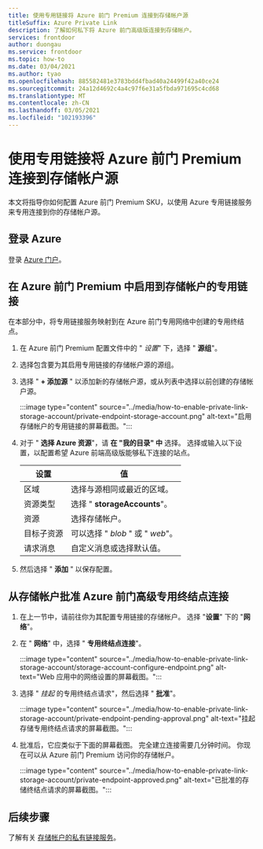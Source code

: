 ```yaml
---
title: 使用专用链接将 Azure 前门 Premium 连接到存储帐户源
titleSuffix: Azure Private Link
description: 了解如何私下将 Azure 前门高级版连接到存储帐户。
services: frontdoor
author: duongau
ms.service: frontdoor
ms.topic: how-to
ms.date: 03/04/2021
ms.author: tyao
ms.openlocfilehash: 885582481e3783bdd4fbad40a24499f42a40ce24
ms.sourcegitcommit: 24a12d4692c4a4c97f6e31a5fbda971695c4cd68
ms.translationtype: MT
ms.contentlocale: zh-CN
ms.lasthandoff: 03/05/2021
ms.locfileid: "102193396"
---
```

# <a name="connect-azure-front-door-premium-to-a-storage-account-origin-with-private-link"></a>使用专用链接将 Azure 前门 Premium 连接到存储帐户源

本文将指导你如何配置 Azure 前门 Premium SKU，以使用 Azure 专用链接服务来专用连接到你的存储帐户源。

## <a name="sign-in-to-azure"></a>登录 Azure

登录 [Azure 门户](https://portal.azure.com)。

## <a name="enable-private-link-to-a-storage-account-in-azure-front-door-premium"></a>在 Azure 前门 Premium 中启用到存储帐户的专用链接
 
在本部分中，将专用链接服务映射到在 Azure 前门专用网络中创建的专用终结点。 

1. 在 Azure 前门 Premium 配置文件中的 " *设置*" 下，选择 " **源组**"。

1. 选择包含要为其启用专用链接的存储帐户源的源组。

1. 选择 " **+ 添加源** " 以添加新的存储帐户源，或从列表中选择以前创建的存储帐户源。

    :::image type="content" source="../media/how-to-enable-private-link-storage-account/private-endpoint-storage-account.png" alt-text="启用存储帐户的专用链接的屏幕截图。":::

1. 对于 " **选择 Azure 资源**"，请 **在 "我的目录" 中** 选择。 选择或输入以下设置，以配置希望 Azure 前端高级版能够私下连接的站点。

    | 设置 | 值 |
    | ------- | ----- |
    | 区域 | 选择与源相同或最近的区域。 |
    | 资源类型 | 选择 " **storageAccounts**"。 |
    | 资源 | 选择存储帐户。 |
    | 目标子资源 | 可以选择 " *blob* " 或 " *web*"。 |
    | 请求消息 | 自定义消息或选择默认值。 |

1. 然后选择 " **添加** " 以保存配置。

## <a name="approve-azure-front-door-premium-private-endpoint-connection-from-the-storage-account"></a>从存储帐户批准 Azure 前门高级专用终结点连接

1. 在上一节中，请前往你为其配置专用链接的存储帐户。 选择 "**设置**" 下的 "**网络**"。

1. 在 " **网络**" 中，选择 " **专用终结点连接**"。 

    :::image type="content" source="../media/how-to-enable-private-link-storage-account/storage-account-configure-endpoint.png" alt-text="Web 应用中的网络设置的屏幕截图。":::

1. 选择 " *挂起* 的专用终结点请求"，然后选择 " **批准**"。

    :::image type="content" source="../media/how-to-enable-private-link-storage-account/private-endpoint-pending-approval.png" alt-text="挂起存储专用终结点请求的屏幕截图。":::

1. 批准后，它应类似于下面的屏幕截图。 完全建立连接需要几分钟时间。 你现在可以从 Azure 前门 Premium 访问你的存储帐户。

    :::image type="content" source="../media/how-to-enable-private-link-storage-account/private-endpoint-approved.png" alt-text="已批准的存储终结点请求的屏幕截图。":::

## <a name="next-steps"></a>后续步骤

了解有关 [存储帐户的私有链接服务](../../storage/common/storage-private-endpoints.md)。
